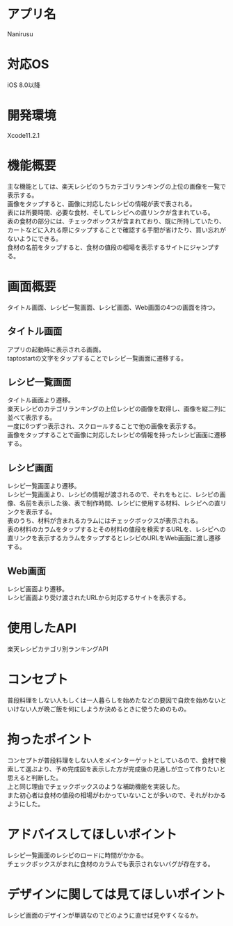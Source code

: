 # アプリ名
Nanirusu
# 対応OS
iOS 8.0以降
# 開発環境
Xcode11.2.1
# 機能概要
主な機能としては、楽天レシピのうちカテゴリランキングの上位の画像を一覧で表示する。<br>
画像をタップすると、画像に対応したレシピの情報が表で表される。<br>
表には所要時間、必要な食材、そしてレシピへの直リンクが含まれている。<br>
表の食材の部分には、チェックボックスが含まれており、既に所持していたり、カートなどに入れる際にタップすることで確認する手間が省けたり、買い忘れがないようにできる。<br>
食材の名前をタップすると、食材の値段の相場を表示するサイトにジャンプする。
# 画面概要
タイトル画面、レシピ一覧画面、レシピ画面、Web画面の4つの画面を持つ。
## タイトル画面
アプリの起動時に表示される画面。<br>
taptostartの文字をタップすることでレシピ一覧画面に遷移する。
## レシピ一覧画面
タイトル画面より遷移。<br>
楽天レシピのカテゴリランキングの上位レシピの画像を取得し、画像を縦二列に並べて表示する。<br>
一度に6つずつ表示され、スクロールすることで他の画像を表示する。<br>
画像をタップすることで画像に対応したレシピの情報を持ったレシピ画面に遷移する。<br>
## レシピ画面
レシピ一覧画面より遷移。<br>
レシピ一覧画面より、レシピの情報が渡されるので、それをもとに、レシピの画像、名前を表示した後、表で制作時間、レシピに使用する材料、レシピへの直リンクを表示する。<br>
表のうち、材料が含まれるカラムにはチェックボックスが表示される。<br>
表の材料のカラムをタップするとその材料の値段を検索するURLを、レシピへの直リンクを表示するカラムをタップするとレシピのURLをWeb画面に渡し遷移する。
## Web画面
レシピ画面より遷移。<br>
レシピ画面より受け渡されたURLから対応するサイトを表示する。
# 使用したAPI
楽天レシピカテゴリ別ランキングAPI
# コンセプト
普段料理をしない人もしくは一人暮らしを始めたなどの要因で自炊を始めないといけない人が晩ご飯を何にしようか決めるときに使うためのもの。
# 拘ったポイント
コンセプトが普段料理をしない人をメインターゲットとしているので、食材で検索して選ぶより、予め完成図を表示した方が完成後の見通しが立って作りたいと思えると判断した。<br>
上と同じ理由でチェックボックスのような補助機能を実装した。<br>
また初心者は食材の値段の相場がわかっていないことが多いので、それがわかるようにした。<br>
# アドバイスしてほしいポイント
レシピ一覧画面のレシピのロードに時間がかかる。<br>
チェックボックスがまれに食材のカラムでも表示されないバグが存在する。
# デザインに関しては見てほしいポイント
レシピ画面のデザインが単調なのでどのように直せば見やすくなるか。
